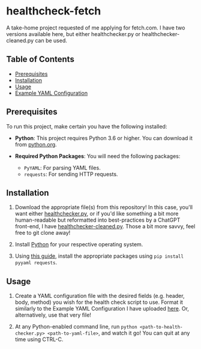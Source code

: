 # healthcheck-fetch
A take-home project requested of me applying for fetch.com. I have two versions available here, but either healthchecker.py or healthchecker-cleaned.py can be used.

## Table of Contents

- [Prerequisites](#prerequisites)
- [Installation](#installation)
- [Usage](#usage)
- [Example YAML Configuration](https://github.com/Tedtanium/healthcheck-fetch/blob/main/sample.yml)

## Prerequisites

To run this project, make certain you have the following installed:

- **Python**: This project requires Python 3.6 or higher. You can download it from [python.org](https://www.python.org/downloads/).

- **Required Python Packages**: You will need the following packages:
  - `PyYAML`: For parsing YAML files.
  - `requests`: For sending HTTP requests.

## Installation

1. Download the appropriate file(s) from this repository! In this case, you'll want either [healthchecker.py](https://github.com/Tedtanium/healthcheck-fetch/blob/main/healthchecker.py), or if you'd like something a bit more human-readable but reformatted into best-practices by a ChatGPT front-end, I have [healthchecker-cleaned.py](https://github.com/Tedtanium/healthcheck-fetch/blob/main/healthchecker-cleaned.py). Those a bit more savvy, feel free to git clone away!

2. Install [Python](https://www.python.org/downloads/) for your respective operating system.

3. Using [this guide](https://packaging.python.org/en/latest/tutorials/installing-packages/), install the appropriate packages using `pip install pyyaml requests`.

## Usage

1. Create a YAML configuration file with the desired fields (e.g. header, body, method) you wish for the health check script to use. Format it similarly to the Example YAML Configuration I have uploaded [here](https://github.com/Tedtanium/healthcheck-fetch/blob/main/sample.yml). Or, alternatively, use that very file!

2. At any Python-enabled command line, run `python <path-to-health-checker.py> <path-to-yaml-file>`, and watch it go! You can quit at any time using CTRL-C.
